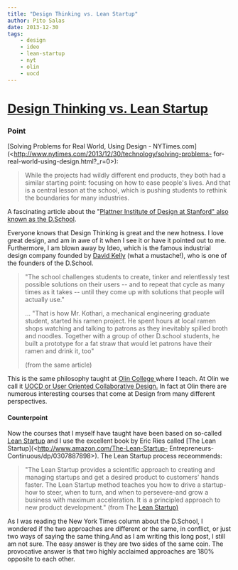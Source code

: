 ```yaml
---
title: "Design Thinking vs. Lean Startup"
author: Pito Salas
date: 2013-12-30
tags:
    - design
    - ideo
    - lean-startup
    - nyt
    - olin
    - uocd
---
```

# [Design Thinking vs. Lean Startup](None)




### Point

[Solving Problems for Real World, Using Design -
NYTimes.com](<http://www.nytimes.com/2013/12/30/technology/solving-problems-
for-real-world-using-design.html?_r=0>):

> While the projects had wildly different end products, they both had a
> similar starting point: focusing on how to ease people's lives. And that is
> a central lesson at the school, which is pushing students to rethink the
> boundaries for many industries.

A fascinating article about the "[Plattner Institute of Design at Stanford"
also known as the D.School](<http://dschool.stanford.edu>).

 Everyone knows that Design Thinking is great and the new hotness. I love
great design, and am in awe of it when I see it or have it pointed out to me.
Furthermore, I am blown away by Ideo, which is the famous industrial design
company founded by [David Kelly](<http://www.ideo.com/people/david-kelley>)
(what a mustache!), who is one of the founders of the D.School.

> "The school challenges students to create, tinker and relentlessly test
> possible solutions on their users -- and to repeat that cycle as many times
> as it takes -- until they come up with solutions that people will actually
> use."
>
> … "That is how Mr. Kothari, a mechanical engineering graduate student,
> started his ramen project. He spent hours at local ramen shops watching and
> talking to patrons as they inevitably spilled broth and noodles. Together
> with a group of other D.school students, he built a prototype for a fat
> straw that would let patrons have their ramen and drink it, too"
>
> (from the same article)

This is the same philosophy taught at [Olin College
](<http://www.olin.edu>)where I teach. At Olin we call it [UOCD or User
Oriented Collaborative Design.](<http://design.olin.edu/courses/uocd/>) In
fact at Olin there are numerous interesting courses that come at Design from
many different perspectives.

#### Counterpoint

Now the courses that I myself have taught have been based on so-called [Lean
Startup](<http://theleanstartup.com>) and I use the excellent book by Eric
Ries called [The Lean Startup](<http://www.amazon.com/The-Lean-Startup-
Entrepreneurs-Continuous/dp/0307887898>). The Lean Startup process
receommends:

> "The Lean Startup provides a scientific approach to creating and managing
> startups and get a desired product to customers' hands faster. The Lean
> Startup method teaches you how to drive a startup-how to steer, when to
> turn, and when to persevere-and grow a business with maximum acceleration.
> It is a principled approach to new product development." (from The [Lean
> Startup)](<http://theleanstartup.com/principles>)

As I was reading the New York Times column about the D.School, I wondered if
the two approaches are different or the same, in conflict, or just two ways of
saying the same thing.And as I am writing this long post, I still am not sure.
The easy answer is they are two sides of the same coin. The provocative answer
is that two highly acclaimed approaches are 180% opposite to each other.



